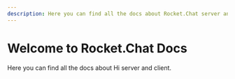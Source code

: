 ```yaml
---
description: Here you can find all the docs about Rocket.Chat server and client.
---
```


# Welcome to Rocket.Chat Docs

Here you can find all the docs about Hi server and client.

